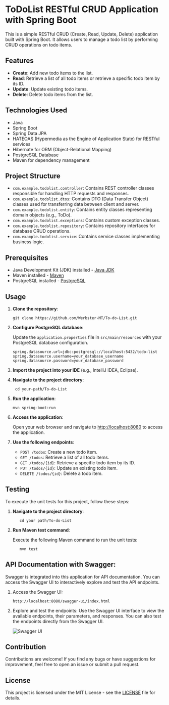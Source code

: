 # ToDoList RESTful CRUD Application with Spring Boot

This is a simple RESTful CRUD (Create, Read, Update, Delete) application built with Spring Boot. It allows users to manage a todo list by performing CRUD operations on todo items.

## Features

- **Create**: Add new todo items to the list.
- **Read**: Retrieve a list of all todo items or retrieve a specific todo item by its ID.
- **Update**: Update existing todo items.
- **Delete**: Delete todo items from the list.

## Technologies Used

- Java
- Spring Boot
- Spring Data JPA
- HATEOAS (Hypermedia as the Engine of Application State) for RESTful services
- Hibernate for ORM (Object-Relational Mapping)
- PostgreSQL Database
- Maven for dependency management

## Project Structure

- `com.example.todolist.controller`: Contains REST controller classes responsible for handling HTTP requests and responses.
- `com.example.todolist.dtos`: Contains DTO (Data Transfer Object) classes used for transferring data between client and server.
- `com.example.todolist.entity`: Contains entity classes representing domain objects (e.g., ToDo).
- `com.example.todolist.exceptions`: Contains custom exception classes.
- `com.example.todolist.repository`: Contains repository interfaces for database CRUD operations.
- `com.example.todolist.service`: Contains service classes implementing business logic.

## Prerequisites

- Java Development Kit (JDK) installed - [Java JDK](https://www.oracle.com/br/java/technologies/downloads/) 
- Maven installed - [Maven](https://maven.apache.org/download.cgi)
- PostgreSQL installed - [PostgreSQL](https://www.postgresql.org/)

## Usage

1. **Clone the repository**:

    ```
    git clone https://github.com/Werbster-MT/To-do-List.git
    ```

2. **Configure PostgreSQL database**:

   Update the `application.properties` file in `src/main/resources` with your PostgreSQL database configuration.

    ```properties
    spring.datasource.url=jdbc:postgresql://localhost:5432/todo-list
    spring.datasource.username=your_database_username
    spring.datasource.password=your_database_password
    ```

3. **Import the project into your IDE** (e.g., IntelliJ IDEA, Eclipse).

4. **Navigate to the project directory**:

     ```
      cd your-path/To-do-List
   ```

5. **Run the application**:

    ```
    mvn spring-boot:run
    ```

6. **Access the application**:

   Open your web browser and navigate to [http://localhost:8080](http://localhost:8080) to access the application.

7. **Use the following endpoints**:

    - `POST /todos`: Create a new todo item.
    - `GET /todos`: Retrieve a list of all todo items.
    - `GET /todos/{id}`: Retrieve a specific todo item by its ID.
    - `PUT /todos/{id}`: Update an existing todo item.
    - `DELETE /todos/{id}`: Delete a todo item.

## Testing

To execute the unit tests for this project, follow these steps:

1. **Navigate to the project directory**:

   ```
      cd your path/To-do-List
   ```
   
2. **Run Maven test command**:

   Execute the following Maven command to run the unit tests:

   ```
      mvn test
   ```


## API Documentation with Swagger:
Swagger is integrated into this application for API documentation. You can access the Swagger UI to interactively explore and test the API endpoints.

1. Access the Swagger UI:
   ```
   http://localhost:8080/swagger-ui/index.html
   ```

2. Explore and test the endpoints:
   Use the Swagger UI interface to view the available endpoints, their parameters, and responses. You can also test the endpoints directly from the Swagger UI.

   ![Swagger UI](src/main/resources/static/imgs/swagger_ui.png)

## Contribution

Contributions are welcome! If you find any bugs or have suggestions for improvement, feel free to open an issue or submit a pull request.

## License

This project is licensed under the MIT License - see the [LICENSE](LICENSE) file for details.

